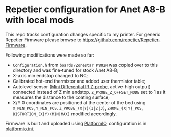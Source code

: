 # Repetier configuration for Anet A8-B with local mods

This repo tracks configuration changes specific to my printer. For generic Repetier Firmware please browse to https://github.com/repetier/Repetier-Firmware.

Following modifications were made so far:
* `Configuration.h` from `boards/Zonestar P802M` was copied over to this directory  and was fine-tuned for stock Anet A8-B;
* X-axis min endstop changed to NC;
* Calibrated hot-end thermistor and added user thermistor table;
* Autolevel sensor ([Mini Differential IR Z-probe](https://miscsolutions.wordpress.com/mini-height-sensor-board/), active-high output) connected instead of Z min endstop. `Z_PROBE_Z_OFFSET_MODE` set to 1 as it measures the distance to the coating surface;
* X/Y 0 coordinates are positioned at the center of the bed using `X_MIN_POS`, `Y_MIN_POS`. `Z_PROBE_(X|Y)(1|2|3)`, `ZHOME_(X|Y)_POS`, `DISTORTION_(X|Y)(MIN|MAX)` modified accordingly.

Firmware is built and uploaded using [PlatformIO](http://platformio.org/), configuration is in [platformio.ini](platformio.ini).
